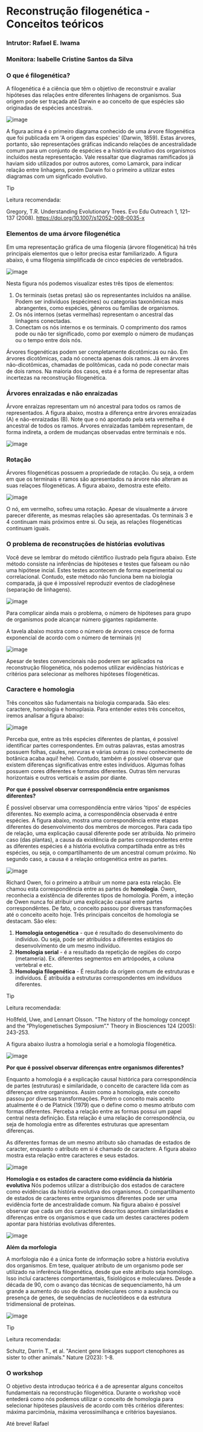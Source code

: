 # Reconstrução filogenética - Conceitos teóricos
### Intrutor: Rafael E. Iwama
### Monitora: Isabelle Cristine Santos da Silva

### O que é filogenética?

A filogenética é a ciência que têm o objetivo de reconstruir e avaliar hipóteses das relações entre diferentes linhagens de organismos. Sua origem pode ser traçada até Darwin e ao conceito de que espécies são originadas de espécies ancestrais.

![image](https://github.com/user-attachments/assets/2bbe3f13-cca8-4520-a2c8-3f335473e6b1)

A figura acima é o primeiro diagrama conhecido de uma árvore filogenética que foi publicada em 'A origem das espécies' (Darwin, 1859). Estas árvores, portanto, são representações gráficas indicando relações de ancestralidade comum para um conjunto de espécies e a história evolutivo dos organismos incluídos nesta representação. Vale ressaltar que diagramas ramificados já haviam sido utilizados por outros autores, como Lamarck, para indicar relação entre linhagens, porém Darwin foi o primeiro a utilizar estes diagramas com um signficado evolutivo.

> [!TIP]
> Leitura recomendada:
> 
> Gregory, T.R. Understanding Evolutionary Trees. Evo Edu Outreach 1, 121–137 (2008). https://doi.org/10.1007/s12052-008-0035-x

### Elementos de uma árvore filogenética


Em uma representação gráfica de uma filogenia (árvore filogenética) há três principais elementos que o leitor precisa estar familiarizado. A figura abaixo, é uma filogenia simplificada de cinco espécies de vertebrados.

![image](https://github.com/user-attachments/assets/2f9e77d2-5e9c-4525-9e95-c56790b14767)

Nesta figura nós podemos visualizar estes três tipos de elementos:
1. Os terminais (setas pretas) são os representantes incluídos na análise. Podem ser indivíduos (espécimes) ou categorias taxonômicas mais abrangentes, como espécies, gêneros ou famílias de organismos.
2. Os nós internos (setas vermelhas) representam o ancestral das linhagens conectadas.
3. Conectam os nós internos e os terminais. O comprimento dos ramos pode ou não ter significado, como por exemplo o número de mudanças ou o tempo entre dois nós.

Árvores fiogenéticas podem ser completamente dicotômicas ou não. Em árvores dicotômicas, cada nó conecta apenas dois ramos. Já em árvores não-dicotômicas, chamadas de politômicas, cada nó pode conectar mais de dois ramos. Na maioria dos casos, esta é a forma de representar altas incertezas na reconstrução filogenética.


### Árvores enraizadas e não enraizadas
Árvore enraízas representam um nó ancestral para todos os ramos de representados. A figura abaixo, mostra a diferença entre árvores enraizadas (A) e não-enraizadas (B). Note que o nó apontado pela seta vermelha é ancestral de todos os ramos. Árvores enraizadas também representam, de forma indireta, a ordem de mudanças observadas entre terminais e nós.

![image](https://github.com/user-attachments/assets/f117c5a8-930c-4f16-acb6-500fc6eb1347)


### Rotação
Árvores filogenéticas possuem a propriedade de rotação. Ou seja, a ordem em que os terminais e ramos são apresentados na árvore não alteram as suas relaçoes filogenéticas. A figura abaixo, demostra este efeito. 

![image](https://github.com/user-attachments/assets/5bf61960-1952-4560-9180-a2ea8f85ca19)

O nó, em vermelho, sofreu uma rotação. Apesar de visualmente a árvore parecer diferente, as mesmas relações são apresentadas. Os terminais 3 e 4 continuam mais próximos entre si. Ou seja, as relações filogenéticas continuam iguais.

### O problema de reconstruções de histórias evolutivas


Você deve se lembrar do método ciêntífico ilustrado pela figura abaixo. Este método consiste na inferências de hipóteses e testes que falseam ou não uma hipótese incial. Estes testes acontecem de forma experimental ou correlacional. Contudo, este método não funciona bem na biologia comparada, já que é impossível reproduzir eventos de cladogênese (separação de linhagens). 


![image](https://github.com/user-attachments/assets/cafd5186-b06e-449d-becd-dea899cbfdce)

Para complicar ainda mais o problema, o número de hipóteses para grupo de organismos pode alcançar número gigantes rapidamente.

A tavela abaixo mostra como o número de árvores cresce de forma exponencial de acordo com o número de terminais (_n_)

![image](https://github.com/user-attachments/assets/51bd8771-bcb9-406e-9ff3-91270f81805d)

Apesar de testes convencionais não poderem ser aplicados na reconstrução filogenética, nós podemos utilizar evidências históricas e critérios para selecionar as melhores hipóteses filogenéticas.

### Caractere e homologia
Três conceitos são fudamentais na biologia comparada. São eles: caractere, homologia e homoplasia. Para entender estes três conceitos, iremos analisar a figura abaixo:

![image](https://github.com/user-attachments/assets/494ca375-55cd-4eed-9421-8c8563170183)

Perceba que, entre as três espécies diferentes de plantas, é possivel identificar partes correspondentes. Em outras palavras, estas amostras possuem folhas, caules, nervuras e várias outras (o meu conhecimento de botânica acaba aqui! hehe). Contudo, também é possível observar que existem diferenças significativas entre estes indivíduos. Algumas folhas possuem cores diferentes e formatos diferentes. Outras têm nervuras horizontais e outros verticais e assim por diante. 

**Por que é possível observar correspondência entre organismos diferentes?**

É possível observar uma correspondência entre vários 'tipos' de espécies diferentes. No exemplo acima, a correspondência observada é entre espécies. A figura abaixo, mostra uma correspondência entre etapas diferentes do desenvolvimento dos membros de morcegos. Para cada tipo de relação, uma explicação causal diferente pode ser atribuída. No primeiro caso (das plantas), a causa da existência de partes correspondentes entre as diferentes espécies é a história evolutiva compartilhada entre as três espécies, ou seja, o compartilhamento de um ancestral comum próximo. No segundo caso, a causa é a relação ontogenética entre as partes.

![image](https://github.com/user-attachments/assets/ce2f8700-3ad5-4af7-87e6-dfa308201e26)

Richard Owen, foi o primeiro a atribuir um nome para esta relação. Ele chamou esta correspondência entre as partes de **homologia**. Owen, reconhecia a existência de diferentes tipos de homologia. Porém, a inteção de Owen nunca foi atribuir uma explicação causal entre partes correspondêntes. De fato, o conceito passou por diversas transformações até o conceito aceito hoje. Três principais conceitos de homologia se destacam. São eles:
1. **Homologia ontogenética** - que é resultado do desenvolvimento do indivíduo. Ou seja, pode ser atribuídos a diferentes estágios do desenvolvimento de um mesmo indivíduo.
2. **Homologia serial** - é a resultado da repetição de regiões do corpo (metameria). Ex. diferentes segmentos em artrópodes, a coluna vertebral e etc.
3. **Homologia filogenética** - É resultado da origem comum de estruturas e indivíduos. É atribuída a estruturas correspondentes em indivíduos diferentes.

> [!TIP]
> Leitura recomendada:
> 
> Hoßfeld, Uwe, and Lennart Olsson. "The history of the homology concept and the “Phylogenetisches Symposium”." Theory in Biosciences 124 (2005): 243-253.


A figura abaixo ilustra a homologia serial e a homologia filogenética.

![image](https://github.com/user-attachments/assets/78d6badd-93dd-49c7-8ee8-ec661b8cfe49)

**Por que é possível observar diferenças entre organismos diferentes?**

Enquanto a homologia é a explicação causal histórica para correspondência de partes (estruturas) e similaridade, o conceito de caractere lida com as diferenças entre organismos. Assim como a homologia, este conceito passou por diversas transformações. Porém o conceito mais aceito atualmente é o de Platnick (1979) que o define como o mesmo atributo com formas diferentes. Perceba a relação entre as formas possui um papel central nesta definição. Esta relação é uma relação de correspondência, ou seja de homologia entre as diferentes estruturas que apresentam diferenças.

As diferentes formas de um mesmo atributo são chamadas de estados de caracter, enquanto o atributo em si é chamado de caractere. A figura abaixo mostra esta relação entre caracteres e seus estados.

![image](https://github.com/user-attachments/assets/1bbe0ffc-b79f-478b-b21e-c44668fe9970)


**Homologia e os estados de caractere como evidência da história evolutiva**
Nós podemos utilizar a distribuição dos estados de caractere como evidências da história evolutiva dos organismos. O compartilhamento de estados de caracteres entre organismos diferentes pode ser uma evidência forte de ancestralidade comum. Na figura abaixo é possível observar que cada um dos caracteres descritos apontam similaridades e diferenças entre os organismos e que cada um destes caracteres podem apontar para histórias evolutivas diferentes.

![image](https://github.com/user-attachments/assets/b171761b-634d-4465-8911-9cddfe41f14a)


**Além da morfologia**

A morfologia não é a única fonte de informação sobre a história evolutiva dos organismos. Em tese, qualquer atríbuto de um organismo pode ser utilizado na inferência filogenética, desde que este atributo seja homólogo. Isso incluí caracteres comportamentais, fisiológicos e moleculares. Desde a década de 90, com o avanço das técnicas de sequenciamento, há um grande a aumento do uso de dados moleculares como a ausência ou presença de genes, de sequências de nucleotídeos e da estrutura tridimensional de proteínas.

![image](https://github.com/user-attachments/assets/8113f0e0-e6c8-4898-9154-f27abb032367)


> [!TIP]
> Leitura recomendada:
> 
> Schultz, Darrin T., et al. "Ancient gene linkages support ctenophores as sister to other animals." Nature (2023): 1-8.


### O workshop

O objetivo desta introduçao teórica é a de apresentar alguns conceitos fundamentais na reconstrução filogenética. Durante o workshop você entederá como nós podemos utilizar o conceito de homologia para selecionar hipóteses plausíveis de acordo com três critérios diferentes: máxima parcimônia, máxima verossimilhança e critérios bayesianos.

Até breve!
Rafael





